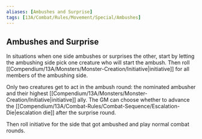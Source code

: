 ```yaml
---
aliases: [Ambushes and Surprise]
tags: [13A/Combat/Rules/Movement/Special/Ambushes]
---
```


## Ambushes and Surprise

In situations when one side ambushes or surprises the other, start by letting the ambushing side pick one creature who will start the ambush. Then roll [[Compendium/13A/Monsters/Monster-Creation/Initiative|initiative]] for all members of the ambushing side.

Only two creatures get to act in the ambush round: the nominated ambusher and their highest [[Compendium/13A/Monsters/Monster-Creation/Initiative|initiative]] ally. The GM can choose whether to advance the [[Compendium/13A/Combat-Rules/Combat-Sequence/Escalation-Die|escalation die]] after the surprise round.

Then roll initiative for the side that got ambushed and play normal combat rounds.